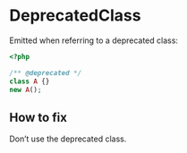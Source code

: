 # DeprecatedClass

Emitted when referring to a deprecated class:

```php
<?php

/** @deprecated */
class A {}
new A();
```

## How to fix

Don’t use the deprecated class.
